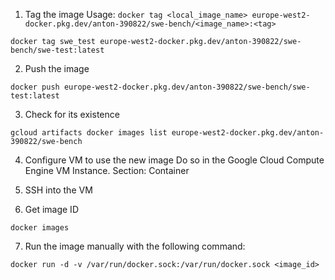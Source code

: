 
1. Tag the image
Usage: `docker tag <local_image_name> europe-west2-docker.pkg.dev/anton-390822/swe-bench/<image_name>:<tag>`
```
docker tag swe_test europe-west2-docker.pkg.dev/anton-390822/swe-bench/swe-test:latest
```

2. Push the image
```
docker push europe-west2-docker.pkg.dev/anton-390822/swe-bench/swe-test:latest
```

3. Check for its existence
```
gcloud artifacts docker images list europe-west2-docker.pkg.dev/anton-390822/swe-bench
```

4. Configure VM to use the new image
Do so in the Google Cloud Compute Engine VM Instance. Section: Container

5. SSH into the VM

6. Get image ID
```
docker images
```
7. Run the image manually with the following command:
```
docker run -d -v /var/run/docker.sock:/var/run/docker.sock <image_id>
```
